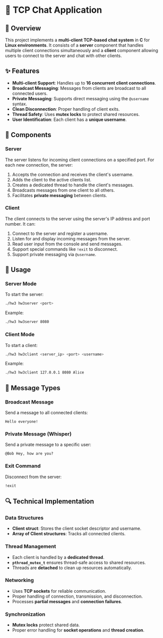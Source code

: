 
# 📡 TCP Chat Application

## 📄 Overview

This project implements a **multi-client TCP-based chat system** in **C** for **Linux environments**. It consists of a **server** component that handles multiple client connections simultaneously and a **client** component allowing users to connect to the server and chat with other clients.

## ✨ Features

- **Multi-client Support**: Handles up to **16 concurrent client connections**.
- **Broadcast Messaging**: Messages from clients are broadcast to all connected users.
- **Private Messaging**: Supports direct messaging using the `@username` syntax.
- **Clean Disconnection**: Proper handling of client exits.
- **Thread Safety**: Uses **mutex locks** to protect shared resources.
- **User Identification**: Each client has a **unique username**.

## 🔧 Components

### Server

The server listens for incoming client connections on a specified port. For each new connection, the server:

1. Accepts the connection and receives the client's username.
2. Adds the client to the active clients list.
3. Creates a dedicated thread to handle the client's messages.
4. Broadcasts messages from one client to all others.
5. Facilitates **private messaging** between clients.

### Client

The client connects to the server using the server's IP address and port number. It can:

1. Connect to the server and register a username.
2. Listen for and display incoming messages from the server.
3. Read user input from the console and send messages.
4. Support special commands like `!exit` to disconnect.
5. Support private messaging via `@username`.

## 🚀 Usage

### Server Mode

To start the server:

```bash
./hw3 hw3server <port>
```

Example:

```bash
./hw3 hw3server 8080
```

### Client Mode

To start a client:

```bash
./hw3 hw3client <server_ip> <port> <username>
```

Example:

```bash
./hw3 hw3client 127.0.0.1 8080 Alice
```

## 💬 Message Types

### Broadcast Message

Send a message to all connected clients:

```
Hello everyone!
```

### Private Message (Whisper)

Send a private message to a specific user:

```
@Bob Hey, how are you?
```

### Exit Command

Disconnect from the server:

```
!exit
```

## 🔍 Technical Implementation

### Data Structures

- **Client struct**: Stores the client socket descriptor and username.
- **Array of Client structures**: Tracks all connected clients.

### Thread Management

- Each client is handled by a **dedicated thread**.
- **`pthread_mutex_t`** ensures thread-safe access to shared resources.
- Threads are **detached** to clean up resources automatically.

### Networking

- Uses **TCP sockets** for reliable communication.
- Proper handling of connection, transmission, and disconnection.
- Processes **partial messages** and **connection failures**.

### Synchronization

- **Mutex locks** protect shared data.
- Proper error handling for **socket operations** and **thread creation**.


